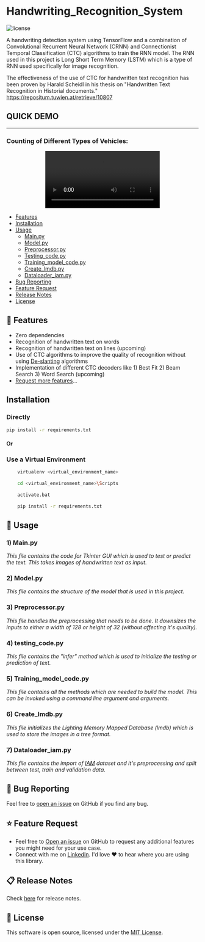 # Handwriting_Recognition_System
<p>
    <img src="https://img.shields.io/npm/l/color-calendar?style=flat-square" alt="license" />
</p>

<p>
A handwriting detection system using TensorFlow and a combination of Convolutional Recurrent Neural Network (CRNN) and Connectionist Temporal Classification (CTC) algorithms to train the RNN model. The RNN used in this project is Long Short Term Memory (LSTM) which is a type of RNN used specifically for image recognition. 
  
The effectiveness of the use of CTC for handwritten text recognition has been proven by Harald Scheidl in his thesis on "Handwritten Text Recognition in Historial documents." https://repositum.tuwien.at/retrieve/10807 
</p>

## QUICK DEMO

---
### Counting of Different Types of Vehicles:
<p align="center">
   <video src="https://user-images.githubusercontent.com/41968942/161442144-fa368bae-7d7f-4287-90ee-ad49dfefb818.mp4" | width=300>
</p>

- [Features](#features)
- [Installation](#Installation)
- [Usage](#usage)
  - [Main.py](#main)
  - [Model.py](#model)
  - [Preprocessor.py](#preprocess)
  - [Testing_code.py](#test)
  - [Training_model_code.py](#train)
  - [Create_lmdb.py](#lmdb)
  - [Dataloader_iam.py](#dataset)
- [Bug Reporting](#bug)
- [Feature Request](#feature-request)
- [Release Notes](#release-notes)
- [License](#license)

<a id="features"></a>

## 🚀 Features

- Zero dependencies
- Recognition of handwritten text on words
- Recognition of handwritten text on lines (upcoming)
- Use of CTC algorithms to improve the quality of recognition without using <a href="https://github.com/githubharald/DeslantImg">De-slanting</a> algorithms
- Implementation of different CTC decoders like 1) Best Fit 2) Beam Search 3) Word Search (upcoming)   
- [Request more features](#feature-request)...

<a id="Installation"></a>
  ## Installation
### Directly 
```bash
pip install -r requirements.txt
```
#### Or
### Use a Virtual Environment

```bash
    virtualenv <virtual_environment_name>
    
    cd <virtual_environment_name>\Scripts
    
    activate.bat
    
    pip install -r requirements.txt
```



<a id="usage"></a>
## 🔨 Usage
    
<a id="main"></a>
### 1) Main.py
*This file contains the code for Tkinter GUI which is used to test or predict the text. This takes images of handwritten text as input.*

<a id="model"></a>                           
### 2) Model.py
*This file contains the structure of the model that is used in this project.*
  
<a id="preprocess"></a>                           
### 3) Preprocessor.py
*This file handles the preprocessing that needs to be done. It downsizes the inputs to either a width of 128 or height of 32 (without affecting it's quality).* 
              
<a id="test"></a>                           
### 4) testing_code.py
*This file contains the "infer" method which is used to initialize the testing or prediction of text.*
  
<a id="train"></a>                           
### 5) Training_model_code.py
*This file contains all the methods which are needed to build the model. This can be invoked using a command line argument and arguments.* 
  
<a id="lmdb"></a>                           
### 6) Create_lmdb.py
*This file initializes the Lighting Memory Mapped Database (lmdb) which is used to store the images in a tree format.*
  
<a id="dataset"></a>                           
### 7) Dataloader_iam.py
*This file contains the import of <a href="https://fki.tic.heia-fr.ch/databases/iam-handwriting-database">IAM</a> dataset and it's preprocessing and split between test, train and validation data.*
  

<a id="bug"></a>

## 🐛 Bug Reporting

Feel free to [open an issue](https://github.com/deepanshug4/Vehicle_Classification_with_NumberPlate_Detection/issues) on GitHub if you find any bug.


<a id="feature-request"></a>

## ⭐ Feature Request

- Feel free to [Open an issue](https://github.com/deepanshug4/Handwriting_Recognition_GUI/issues) on GitHub to request any additional features you might need for your use case.
- Connect with me on [LinkedIn](https://www.linkedin.com/in/deepanshug4/). I'd love ❤️️ to hear where you are using this library.

<a id="release-notes"></a>

## 📋 Release Notes

Check [here](https://github.com/deepanshug4/Handwriting_Recognition_GUI/releases) for release notes.

<a id="license"></a>

## 📜 License

This software is open source, licensed under the [MIT License](https://github.com/deepanshug4/Handwriting_Recognition_GUI//blob/main/LICENSE).
